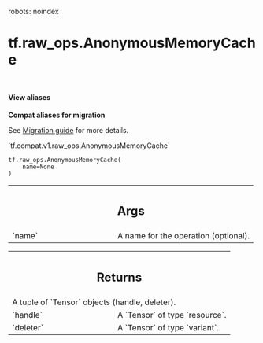 robots: noindex

# tf.raw_ops.AnonymousMemoryCache

<!-- Insert buttons and diff -->

<table class="tfo-notebook-buttons tfo-api nocontent" align="left">

</table>





<section class="expandable">
  <h4 class="showalways">View aliases</h4>
  <p>
<b>Compat aliases for migration</b>
<p>See
<a href="https://www.tensorflow.org/guide/migrate">Migration guide</a> for
more details.</p>
<p>`tf.compat.v1.raw_ops.AnonymousMemoryCache`</p>
</p>
</section>

<pre class="devsite-click-to-copy prettyprint lang-py tfo-signature-link">
<code>tf.raw_ops.AnonymousMemoryCache(
    name=None
)
</code></pre>



<!-- Placeholder for "Used in" -->


<!-- Tabular view -->
 <table class="responsive fixed orange">
<colgroup><col width="214px"><col></colgroup>
<tr><th colspan="2"><h2 class="add-link">Args</h2></th></tr>

<tr>
<td>
`name`
</td>
<td>
A name for the operation (optional).
</td>
</tr>
</table>



<!-- Tabular view -->
 <table class="responsive fixed orange">
<colgroup><col width="214px"><col></colgroup>
<tr><th colspan="2"><h2 class="add-link">Returns</h2></th></tr>
<tr class="alt">
<td colspan="2">
A tuple of `Tensor` objects (handle, deleter).
</td>
</tr>
<tr>
<td>
`handle`
</td>
<td>
A `Tensor` of type `resource`.
</td>
</tr><tr>
<td>
`deleter`
</td>
<td>
A `Tensor` of type `variant`.
</td>
</tr>
</table>

